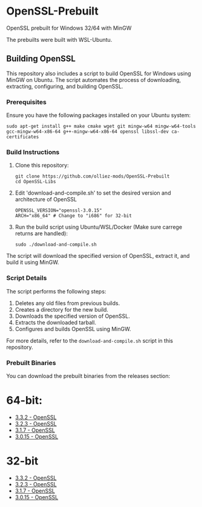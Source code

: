 # OpenSSL-Prebuilt
OpenSSL prebuilt for Windows 32/64 with MinGW

The prebuilts were built with WSL-Ubuntu.

## Building OpenSSL

This repository also includes a script to build OpenSSL for Windows using MinGW on Ubuntu. The script automates the process of downloading, extracting, configuring, and building OpenSSL.

### Prerequisites

Ensure you have the following packages installed on your Ubuntu system:

```
sudo apt-get install g++ make cmake wget git mingw-w64 mingw-w64-tools gcc-mingw-w64-x86-64 g++-mingw-w64-x86-64 openssl libssl-dev ca-certificates
```

### Build Instructions

1. Clone this repository:
    ```
    git clone https://github.com/olliez-mods/OpenSSL-Prebuilt
    cd OpenSSL-Libs
    ```

2. Edit 'download-and-compile.sh' to set the desired version and architecture of OpenSSL
    ```
    OPENSSL_VERSION="openssl-3.0.15"
    ARCH="x86_64" # Change to "i686" for 32-bit
    ```

3. Run the build script using Ubuntu/WSL/Docker (Make sure carrege returns are handled):
    ```
    sudo ./download-and-compile.sh
    ```

The script will download the specified version of OpenSSL, extract it, and build it using MinGW.

### Script Details

The script performs the following steps:
1. Deletes any old files from previous builds.
2. Creates a directory for the new build.
3. Downloads the specified version of OpenSSL.
4. Extracts the downloaded tarball.
5. Configures and builds OpenSSL using MinGW.

For more details, refer to the `download-and-compile.sh` script in this repository.

### Prebuilt Binaries

You can download the prebuilt binaries from the releases section:
# 64-bit:
- [3.3.2 - OpenSSL](https://github.com/olliez-mods/OpenSSL-Prebuilt/releases/tag/3.3.2-x86_64)
- [3.2.3 - OpenSSL](https://github.com/olliez-mods/OpenSSL-Prebuilt/releases/tag/3.2.3-x86_64)
- [3.1.7 - OpenSSL](https://github.com/olliez-mods/OpenSSL-Prebuilt/releases/tag/3.1.7-x86_64)
- [3.0.15 - OpenSSL](https://github.com/olliez-mods/OpenSSL-Prebuilt/releases/tag/3.0.15-x86_64)
  
# 32-bit
- [3.3.2 - OpenSSL](https://github.com/olliez-mods/OpenSSL-Prebuilt/releases/tag/3.3.2-i686)
- [3.2.3 - OpenSSL](https://github.com/olliez-mods/OpenSSL-Prebuilt/releases/tag/3.2.3-i686)
- [3.1.7 - OpenSSL](https://github.com/olliez-mods/OpenSSL-Prebuilt/releases/tag/3.1.7-i686)
- [3.0.15 - OpenSSL](https://github.com/olliez-mods/OpenSSL-Prebuilt/releases/tag/3.0.15-i686)

